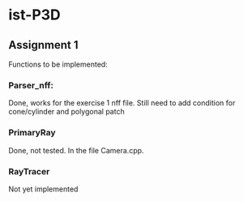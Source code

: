 # ist-P3D

## Assignment 1
Functions to be implemented:

### Parser_nff:
Done, works for the exercise 1 nff file. Still need to add condition for cone/cylinder and polygonal patch

### PrimaryRay
Done, not tested. In the file Camera.cpp.

### RayTracer
Not yet implemented
